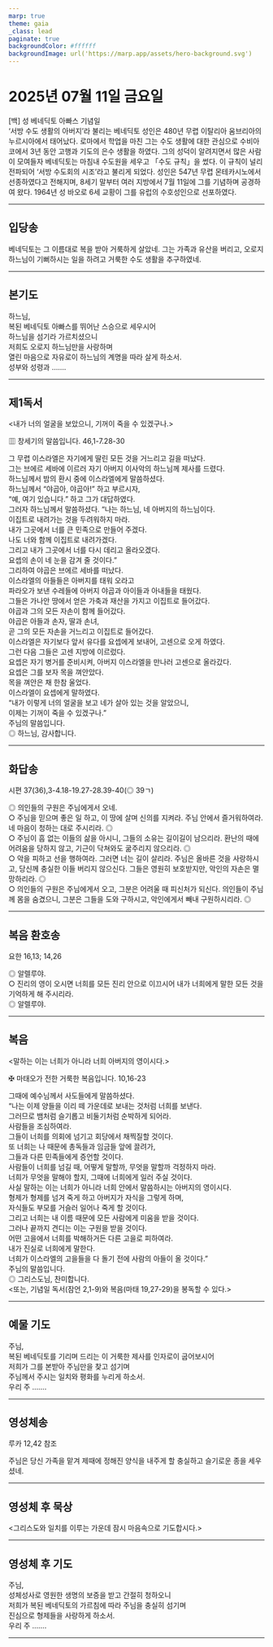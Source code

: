 ```yaml
---
marp: true
theme: gaia
_class: lead
paginate: true
backgroundColor: #ffffff
backgroundImage: url('https://marp.app/assets/hero-background.svg')
---
```


# 2025년 07월 11일 금요일

[백] 성 베네딕토 아빠스 기념일  
‘서방 수도 생활의 아버지’라 불리는 베네딕토 성인은 480년 무렵 이탈리아 움브리아의 누르시아에서 태어났다. 로마에서 학업을 마친 그는 수도 생활에 대한 관심으로 수비아코에서 3년 동안 고행과 기도의 은수 생활을 하였다. 그의 성덕이 알려지면서 많은 사람이 모여들자 베네딕토는 마침내 수도원을 세우고 「수도 규칙」을 썼다. 이 규칙이 널리 전파되어 ‘서방 수도회의 시조’라고 불리게 되었다. 성인은 547년 무렵 몬테카시노에서 선종하였다고 전해지며, 8세기 말부터 여러 지방에서 7월 11일에 그를 기념하며 공경하여 왔다. 1964년 성 바오로 6세 교황이 그를 유럽의 수호성인으로 선포하였다.




---

## 입당송

베네딕토는 그 이름대로 복을 받아 거룩하게 살았네. 그는 가족과 유산을 버리고, 오로지 하느님이 기뻐하시는 일을 하려고 거룩한 수도 생활을 추구하였네.  
  


---

## 본기도

하느님,  
복된 베네딕토 아빠스를 뛰어난 스승으로 세우시어  
하느님을 섬기라 가르치셨으니  
저희도 오로지 하느님만을 사랑하며  
열린 마음으로 자유로이 하느님의 계명을 따라 살게 하소서.  
성부와 성령과 …….  
  


---

## 제1독서

<내가 너의 얼굴을 보았으니, 기꺼이 죽을 수 있겠구나.>

▥ 창세기의 말씀입니다. 46,1-7.28-30

그 무렵 이스라엘은 자기에게 딸린 모든 것을 거느리고 길을 떠났다.  
그는 브에르 세바에 이르러 자기 아버지 이사악의 하느님께 제사를 드렸다.  
하느님께서 밤의 환시 중에 이스라엘에게 말씀하셨다.  
하느님께서 “야곱아, 야곱아!” 하고 부르시자,  
“예, 여기 있습니다.” 하고 그가 대답하였다.  
그러자 하느님께서 말씀하셨다. “나는 하느님, 네 아버지의 하느님이다.  
이집트로 내려가는 것을 두려워하지 마라.  
내가 그곳에서 너를 큰 민족으로 만들어 주겠다.  
나도 너와 함께 이집트로 내려가겠다.  
그리고 내가 그곳에서 너를 다시 데리고 올라오겠다.  
요셉의 손이 네 눈을 감겨 줄 것이다.”  
그리하여 야곱은 브에르 세바를 떠났다.  
이스라엘의 아들들은 아버지를 태워 오라고  
파라오가 보낸 수레들에 아버지 야곱과 아이들과 아내들을 태웠다.  
그들은 가나안 땅에서 얻은 가축과 재산을 가지고 이집트로 들어갔다.  
야곱과 그의 모든 자손이 함께 들어갔다.  
야곱은 아들과 손자, 딸과 손녀,  
곧 그의 모든 자손을 거느리고 이집트로 들어갔다.  
이스라엘은 자기보다 앞서 유다를 요셉에게 보내어, 고센으로 오게 하였다.  
그런 다음 그들은 고센 지방에 이르렀다.  
요셉은 자기 병거를 준비시켜, 아버지 이스라엘을 만나러 고센으로 올라갔다.  
요셉은 그를 보자 목을 껴안았다.  
목을 껴안은 채 한참 울었다.  
이스라엘이 요셉에게 말하였다.  
“내가 이렇게 너의 얼굴을 보고 네가 살아 있는 것을 알았으니,  
이제는 기꺼이 죽을 수 있겠구나.”  
주님의 말씀입니다.  
◎ 하느님, 감사합니다.  
  


---

## 화답송

시편 37(36),3-4.18-19.27-28.39-40(◎ 39ㄱ)

◎ 의인들의 구원은 주님에게서 오네.  
○ 주님을 믿으며 좋은 일 하고, 이 땅에 살며 신의를 지켜라. 주님 안에서 즐거워하여라. 네 마음이 청하는 대로 주시리라. ◎  
○ 주님이 흠 없는 이들의 삶을 아시니, 그들의 소유는 길이길이 남으리라. 환난의 때에 어려움을 당하지 않고, 기근이 닥쳐와도 굶주리지 않으리라. ◎  
○ 악을 피하고 선을 행하여라. 그러면 너는 길이 살리라. 주님은 올바른 것을 사랑하시고, 당신께 충실한 이들 버리지 않으신다. 그들은 영원히 보호받지만, 악인의 자손은 멸망하리라. ◎  
○ 의인들의 구원은 주님에게서 오고, 그분은 어려울 때 피신처가 되신다. 의인들이 주님께 몸을 숨겼으니, 그분은 그들을 도와 구하시고, 악인에게서 빼내 구원하시리라. ◎  
  


---

## 복음 환호송

요한 16,13; 14,26

◎ 알렐루야.  
○ 진리의 영이 오시면 너희를 모든 진리 안으로 이끄시어 내가 너희에게 말한 모든 것을 기억하게 해 주시리라.  
◎ 알렐루야.  
  


---

## 복음

<말하는 이는 너희가 아니라 너희 아버지의 영이시다.>

✠ 마태오가 전한 거룩한 복음입니다. 10,16-23

그때에 예수님께서 사도들에게 말씀하셨다.  
“나는 이제 양들을 이리 떼 가운데로 보내는 것처럼 너희를 보낸다.  
그러므로 뱀처럼 슬기롭고 비둘기처럼 순박하게 되어라.  
사람들을 조심하여라.  
그들이 너희를 의회에 넘기고 회당에서 채찍질할 것이다.  
또 너희는 나 때문에 총독들과 임금들 앞에 끌려가,  
그들과 다른 민족들에게 증언할 것이다.  
사람들이 너희를 넘길 때, 어떻게 말할까, 무엇을 말할까 걱정하지 마라.  
너희가 무엇을 말해야 할지, 그때에 너희에게 일러 주실 것이다.  
사실 말하는 이는 너희가 아니라 너희 안에서 말씀하시는 아버지의 영이시다.  
형제가 형제를 넘겨 죽게 하고 아버지가 자식을 그렇게 하며,  
자식들도 부모를 거슬러 일어나 죽게 할 것이다.  
그리고 너희는 내 이름 때문에 모든 사람에게 미움을 받을 것이다.  
그러나 끝까지 견디는 이는 구원을 받을 것이다.  
어떤 고을에서 너희를 박해하거든 다른 고을로 피하여라.  
내가 진실로 너희에게 말한다.  
너희가 이스라엘의 고을들을 다 돌기 전에 사람의 아들이 올 것이다.”  
주님의 말씀입니다.  
◎ 그리스도님, 찬미합니다.  
<또는, 기념일 독서(잠언 2,1-9)와 복음(마태 19,27-29)을 봉독할 수 있다.>  
  


---

## 예물 기도

주님,  
복된 베네딕토를 기리며 드리는 이 거룩한 제사를 인자로이 굽어보시어  
저희가 그를 본받아 주님만을 찾고 섬기며  
주님께서 주시는 일치와 평화를 누리게 하소서.  
우리 주 …….  
  


---

## 영성체송

루카 12,42 참조

주님은 당신 가족을 맡겨 제때에 정해진 양식을 내주게 할 충실하고 슬기로운 종을 세우셨네.  
  


---

## 영성체 후 묵상

<그리스도와 일치를 이루는 가운데 잠시 마음속으로 기도합시다.>  


---

## 영성체 후 기도

주님,  
성체성사로 영원한 생명의 보증을 받고 간절히 청하오니  
저희가 복된 베네딕토의 가르침에 따라 주님을 충실히 섬기며  
진심으로 형제들을 사랑하게 하소서.  
우리 주 …….  
  


---